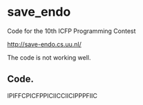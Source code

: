 save_endo
=========

Code for the 10th ICFP Programming Contest

http://save-endo.cs.uu.nl/

The code is not working well.


## Code.

IPIFFCPICFPPICIICCIICIPPPFIIC
